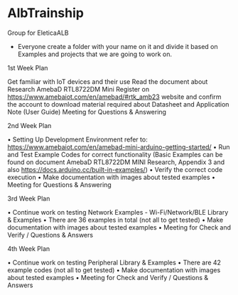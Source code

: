# AlbTrainship
Group for EleticaALB
- Everyone create a folder with your name on it and divide it based on Examples and projects that we are going to work on.

1st Week Plan

Get familiar with IoT devices and their use
Read the document about Research AmebaD RTL8722DM Mini
Register on https://www.amebaiot.com/en/amebad/#rtk_amb23 website and confirm the account to download material required about Datasheet and Application Note (User Guide)
Meeting for Questions & Answering

2nd Week Plan

• Setting Up Development Environment refer to: https://www.amebaiot.com/en/amebad-mini-arduino-getting-started/
• Run and Test Example Codes for correct functionality (Basic Examples can be found on document AmebaD RTL8722DM MINI Research, Appendix 3 and also https://docs.arduino.cc/built-in-examples/)
• Verify the correct code execution
• Make documentation with images about tested examples
• Meeting for Questions & Answering

3rd Week Plan

• Continue work on testing Network Examples - Wi-Fi/Network/BLE Library & Examples
• There are 36 examples in total (not all to get tested)
• Make documentation with images about tested examples
• Meeting for Check and Verify / Questions & Answers

4th Week Plan

• Continue work on testing Peripheral Library & Examples
• There are 42 example codes (not all to get tested)
• Make documentation with images about tested examples
• Meeting for Check and Verify / Questions & Answers
